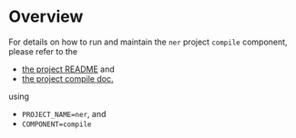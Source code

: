 # Overview

For details on how to run and maintain the `ner` project `compile` component, please refer
to the
- [the project README](../README.md) and
- [the project compile doc.](../../docs/02_compile.md)

using

- `PROJECT_NAME=ner`, and
- `COMPONENT=compile`
